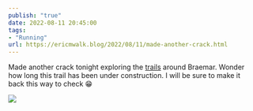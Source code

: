 ```yaml
---
publish: "true"
date: 2022-08-11 20:45:00
tags:
- "Running"
url: https://ericmwalk.blog/2022/08/11/made-another-crack.html
---
```

Made another crack tonight exploring the [trails](http://www.strava.com/activities/7623372037) around Braemar. Wonder how long this trail has been under construction. I will be sure to make it back this way to check 😁

![](https://ericmwalk.blog/uploads/2022/a4e6aee0ab.jpg)